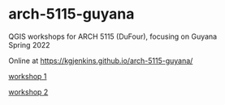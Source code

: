 # arch-5115-guyana
QGIS workshops for ARCH 5115 (DuFour), focusing on Guyana \
Spring 2022

Online at https://kgjenkins.github.io/arch-5115-guyana/

[workshop 1](workshop1)

[workshop 2](workshop2)
